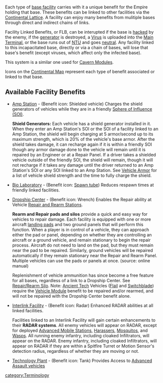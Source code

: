 Each type of [base facility](facilities.md) carries with it a
unique benefit for the Empire holding that base. These benefits can be
linked to other facilities via the [Continental
Lattice](lattice.md). A facility can enjoy many benefits from
mulitiple bases through direct and indirect chains of links.

Facility Linked Benefits, or FLB, can be interupted if the base is
[hacked](Capturing_Bases.md) by the enemy, if the
[generator](generator.md) is destroyed, a
[Virus](Virus.md) is uploaded into the [Main
Terminal](Main_Terminal.md), or the base runs out of
[NTU](NTU.md) and goes [neutral](neutral.md). Any
facility linked to this incapacitated base, directly or via a chain of
bases, will lose that base's benefit (except viruses, which affect only
the infected base).

This system is a similar one used for [Cavern
Modules](Modules.md).

Icons on the [Continental Map](Continental_Map.md) represent
each type of benefit associated or linked to that base.

## Available Facility Benefits

- [Amp Station](Amp_Station.md) - (Benefit icon: Shielded
  vehicle) Charges the shield generators of vehicles while they are in
  a friendly [Sphere of Influence (SOI)](SOI.md).

  **Shield Generators:** Each vehicle has a shield generator installed
  in it. When they enter an Amp Station's SOI or the SOI of a facility
  linked to an Amp Station, the shield will begin charging at 5
  armor/second up to its maximum strength, which is 20% of the
  vehicle's base armor. After the shield takes damage, it can recharge
  again if it is within a friendly SOI though any armor damage done to
  the vehicle will remain until it is repaired by an Engineer or at a
  Repair Panel. If a driver takes a shielded vehicle outside of the
  friendly SOI, the shield will remain, though it will not recharge if
  it takes any damage until the driver returned to an Amp Station's
  SOI or any SOI linked to an Amp Station. See [Vehicle
  Armor](Vehicle_Armor.md) for a list of vehicle shield
  strength and the time to fully charge the shield.

<!-- -->

- [Bio Laboratory](Bio_Laboratory.md) - (Benefit icon: [Spawn
  tube](Spawn_tube.md)) Reduces respawn times at friendly
  linked facilities.

<!-- -->

- [Dropship Center](Dropship_Center.md) - (Benefit icon:
  Wrench) Enables the Repair ability at Vehicle [Repair and Rearm
  Stations](Repair/Rearm_Silo.md).

  **Rearm and Repair pads and silos** provide a quick and easy way for
  vehicles to repair damage. Each facility is equipped with one or
  more aircraft [landing pads](Landing_Pad.md) and two ground
  panels that will perform this function. When a player is in control
  of a vehicle, they can approach either the pad or panel, depending
  on whether they are controlling an aircraft or a ground vehicle, and
  remain stationary to begin the repair process. Aircraft do not need
  to land on the pad, but they must remain near the pad to be
  repaired. Similarly, ground vehicles will be repaired automatically
  if they remain stationary near the Repair and Rearm Panel. Multiple
  vehicles can use the pads or panels at once. (source: online
  manual)

  Replenishment of vehicle ammunition has since become a free feature
  for all bases, regardless of a link to a Dropship Center. See
  [Repair/Rearm Silo](Repair/Rearm_Silo.md).
  Note: [Ancient Tech](Ancient_Tech.md) Vehicles
  ([Flail](Flail.md) and
  [Switchblade](Switchblade.md)) require the [Vehicle
  Module](Vehicle_Module.md) benefit to be repaired and/or
  rearmed, and will not be repaired with the Dropship Center benefit
  alone.

<!-- -->

- [Interlink Facility](Interlink_Facility.md) - (Benefit icon:
  Radar) Enhanced RADAR abilities at all linked facilities.

  Facilities linked to an Interlink Facility will gain certain
  enhancements to their **RADAR systems**. All enemy vehicles will
  appear on RADAR, except for deployed [Advanced Mobile
  Stations](Advanced_Mobile_Station.md),
  [Harassers](Harasser.md), [Mosquitos](Mosquito.md),
  and [Wasps](Wasp.md). All running enemy infantry, including
  cloaked Infiltrators, will appear on the RADAR. Enemy infantry,
  including cloaked Infiltrators, will appear on RADAR if they are
  within a Spitfire Turret or Motion Sensor's detection radius,
  regardless of whether they are moving or not.

<!-- -->

- [Technology Plant](Technology_Plant.md) - (Benefit icon:
  Tank) Provides Access to [Advanced Assault
  vehicles](Advanced_Assault_vehicles.md)

[category:Terminology](category:Terminology.md)

